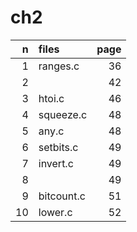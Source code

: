 # ch2

| n  | files      | page |
| -: | :-         | -:   |
| 1  | ranges.c   | 36   |
| 2  |            | 42   |
| 3  | htoi.c     | 46   |
| 4  | squeeze.c  | 48   |
| 5  | any.c      | 48   |
| 6  | setbits.c  | 49   |
| 7  | invert.c   | 49   |
| 8  |            | 49   |
| 9  | bitcount.c | 51   |
| 10 | lower.c    | 52   |
